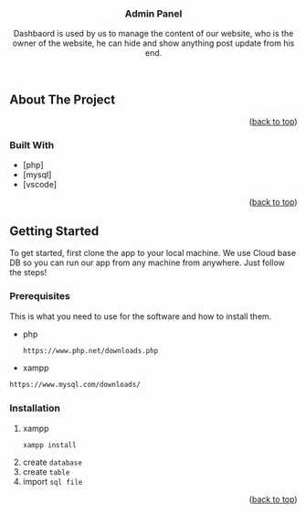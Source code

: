 <div id="top"></div>

<!-- PROJECT LOGO -->
<h3 align="center">Admin Panel</h3>

  <p align="center">
    Dashbaord is used by us to manage the content of our website, who is the owner of the website, he can hide and show anything post update from his end.
    <br />
  </p>
</div>
<br>

<!-- ABOUT THE PROJECT -->
## About The Project

<p align="right">(<a href="#top">back to top</a>)</p>



### Built With

* [php]
* [mysql]
* [vscode]

<p align="right">(<a href="#top">back to top</a>)</p>



<!-- GETTING STARTED -->
## Getting Started

To get started, first clone the app to your local machine. We use Cloud base DB so you can run our app from any machine from anywhere. Just follow the steps!

### Prerequisites

This is what you need to use for the software and how to install them.
* php
  ```sh
  https://www.php.net/downloads.php
  ```
* xampp
```sh
https://www.mysql.com/downloads/
```


### Installation

1. xampp
   ```sh
   xampp install
   ```
2. create `database`
3. create  `table`
4. import  `sql file`

<p align="right">(<a href="#top">back to top</a>)</p>

